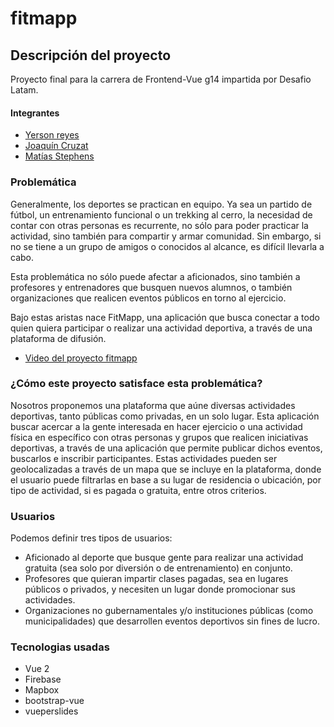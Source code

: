 # fitmapp

## Descripción del proyecto

Proyecto final para la carrera de Frontend-Vue g14 impartida por Desafio Latam.

#### Integrantes

- [Yerson reyes](https://github.com/yersonreyes)
- [Joaquín Cruzat](https://www.github.com/octokatherine)
- [Matías Stephens](https://www.github.com/octokatherine)

### Problemática

Generalmente, los deportes se practican en equipo. Ya sea un partido de fútbol, un entrenamiento funcional o un trekking al cerro, la necesidad de contar con otras personas es recurrente, no sólo para poder practicar la actividad, sino también para compartir y armar comunidad. Sin embargo, si no se tiene a un grupo de amigos o conocidos al alcance, es difícil llevarla a cabo.

Esta problemática no sólo puede afectar a aficionados, sino también a profesores y entrenadores que busquen nuevos alumnos, o también organizaciones que realicen eventos públicos en torno al ejercicio.

Bajo estas aristas nace FitMapp, una aplicación que busca conectar a todo quien quiera participar o realizar una actividad deportiva, a través de una plataforma de difusión.

- [Video del proyecto fitmapp](https://youtu.be/P3QiMyK97tg)

### ¿Cómo este proyecto satisface esta problemática?

Nosotros proponemos una plataforma que aúne diversas actividades deportivas, tanto públicas como privadas, en un solo lugar. Esta aplicación buscar acercar a la gente interesada en hacer ejercicio o una actividad física en específico con otras personas y grupos que realicen iniciativas deportivas, a través de una aplicación que permite publicar dichos eventos, buscarlos e inscribir participantes. Estas actividades pueden ser geolocalizadas a través de un mapa que se incluye en la plataforma, donde el usuario puede filtrarlas en base a su lugar de residencia o ubicación, por tipo de actividad, si es pagada o gratuita, entre otros criterios.

### Usuarios

Podemos definir tres tipos de usuarios:

- Aficionado al deporte que busque gente para realizar una actividad gratuita (sea solo por diversión o de entrenamiento) en conjunto.
- Profesores que quieran impartir clases pagadas, sea en lugares públicos o privados, y necesiten un lugar donde promocionar sus actividades.
- Organizaciones no gubernamentales y/o instituciones públicas (como municipalidades) que desarrollen eventos deportivos sin fines de lucro.

### Tecnologias usadas

- Vue 2
- Firebase
- Mapbox
- bootstrap-vue
- vueperslides
